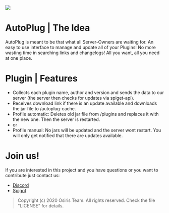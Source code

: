 ![](https://rapidus-info.webnode.com/_files/200000003-4d08d4d08f/AutoPlug%20GitHub%20Header%20800x80.png)
# AutoPlug | The Idea
AutoPlug is meant to be that what all Server-Owners are waiting for. 
An easy to use interface to manage and update all of your Plugins! No more wasting time in searching links and changelogs!
All you want, all you need at one place.

# Plugin | Features
 - Collects each plugin name, author and version and sends the data to our server (the server then checks for updates via spiget-api).
 - Receives download link if there is an update available and downloads the jar file to /autoplug-cache.
 - Profile automatic: Deletes old jar file from /plugins and replaces it with the new one. Then the server is restarted.
 - or
 - Profile manual: No jars will be updated and the server wont restart. You will only get notified that there are updates available.


# Join us!
If you are interested in this project and you have questions or you want to contribute just contact us:
 - [Discord](https://discord.gg/DD3rbQe)
 - [Spigot](https://www.spigotmc.org/members/osiristeam.935748/)




 > Copyright (c) 2020 Osiris Team. All rights reserved. Check the file "LICENSE" for details.

